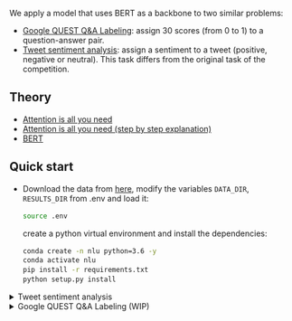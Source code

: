 We apply a model that uses BERT as a backbone to two similar problems:

- [Google QUEST Q&A Labeling](https://www.kaggle.com/c/google-quest-challenge): assign 30 scores (from 0 to 1) 
to a question-answer pair.
- [Tweet sentiment analysis](https://www.kaggle.com/c/tweet-sentiment-extraction): assign a sentiment
to a tweet (positive, negative or neutral). This task differs from the original task of the 
competition. 

## Theory

- [Attention is all you need](https://arxiv.org/pdf/1706.03762.pdf)
- [Attention is all you need (step by step explanation)](https://nlp.seas.harvard.edu/2018/04/03/attention.html)
- [BERT](https://arxiv.org/pdf/1810.04805.pdf)

## Quick start

- Download the data from [here](https://www.kaggle.com/c/google-quest-challenge/overview), modify the 
  variables `DATA_DIR`, `RESULTS_DIR` from .env and load it:  
    ```bash
    source .env
    ```
    create a python virtual environment and install the dependencies:
    ```bash 
    conda create -n nlu python=3.6 -y
    conda activate nlu 
    pip install -r requirements.txt
    python setup.py install
    ```

<details>
    <summary>Tweet sentiment analysis</summary>

- Train the model (remove `size_tr_val` to use the complete dataset; `size_val` refers to the size of the validation
 dataset): 
    ```bash 
    python exec/train_tweet_sentiment.py \
        --data_path "${DATA_DIR}/train.csv" \
        --model_dir "${RESULTS_DIR}/models" \
        --log_dir "${RESULTS_DIR}/logs" \
        --size_val 2700 \
        --batch_size 50 \
        --num_epochs 10 \
        --print_freq 200 \
        --seed 10
    ```
- Results from the training can be visualised with tensorboard:
    ```
    tensorboard --logdir=${RESULTS_DIR}/logs
    ```
    or within a Jupyter notebook
    ```
    %reload_ext tensorboard
    %tensorboard --logdir <logs directory>
    ```
    The logs from this training session are available in the `logs` 
    directory (`tensorboard --logdir=logs`).
    <br> 
    <img width="600" alt="teaser" src="figures/tweet_sentiment.png">


</details>


<details>
    <summary>Google QUEST Q&A Labeling (WIP)</summary>

TODO: The metric logger has to be improved in order to know how good the model performs. 
At the moment we just record the binary cross entropy for every one of the 30 scores 
that have to be assigned to a question-answer pair. 
- Train the model (remove `size_tr_val` to use the complete dataset; `size_val` refers to the size of the validation
 dataset): 
    ```bash 
    python exec/train_google_qa.py \
        --data_path ${DATA_DIR}/train.csv \
        --model_dir ${RESULTS_DIR}/models \
        --log_dir ${RESULTS_DIR}/logs \            
        --size_tr_val 100\
        --size_val 40\
        --batch_size 6 \
        --num_epochs 2 \
        --print_freq 10 \
        --seed 10
    ```

- Make a prediction (only for the first 100 elements from the test set):
    ```bash 
    python exec/predict_google_qa.py \
        --data_path ${DATA_DIR}/test.csv \
        --result_dir ${RESULTS_DIR}/results \
        --model_dir ${RESULTS_DIR}/models \
        --load_epoch 1 \
        --batch_size 2 \
        --n_el 100
    ```
</details>